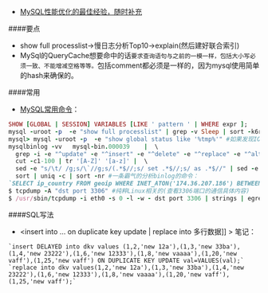 - [MySQL性能优化的最佳经验，随时补充](http://www.jianshu.com/p/5dd73a35d70f)

####要点
- show full processlist->慢日志分析Top10->explain(然后建好联合索引)
- MySql的QueryCache想要命中的话`要求查询语句与之前的一模一样，包括大小写必须一致、不能增减空格等等。`包括comment都必须是一样的，因为mysql使用简单的hash来确保的。

####常用
- [MySQL常用命令](http://blog.chinaunix.net/uid-26784799-id-3470279.html)：
```ruby
SHOW [GLOBAL | SESSION] VARIABLES [LIKE ' pattern ' | WHERE expr ]; 
mysql -uroot -p  -e "show full processlist" | grep -v Sleep | sort -k6rn >sort.tmp #如果发现IOWait很高，请查看临时表的生成情况，特别是disk tmp table:
mysql> mysql -uroot -p  -e "show global status like '%tmp%'" #如果发现IOWait很高，请查看临时表的生成情况，特别是disk tmp table
mysqlbinlog -vv   mysql-bin.000039    |  \
  grep -i -e "^update" -e "^insert" -e "^delete" -e "^replace" -e "^alter"  | \
  cut -c1-100 | tr '[A-Z]' '[a-z]' |  \
  sed -e "s/\t/ /g;s/\`//g;s/(.*$//;s/ set .*$//;s/ as .*$//" | sed -e "s/ where .*$//" |  \
  sort | uniq -c | sort -nr #一条霸气的分析binlog的命令：
`SELECT ip_country FROM geoip WHERE INET_ATON('174.36.207.186') BETWEEN begin_ip_num AND end_ip_num LIMIT 1;` #INET_ATON() and INET_NTOA()
$ tcpdump -A "dst port 3306" #纯粹Linux相关的(查看3306端口的通信具体内容)
$ /usr/sbin/tcpdump -i eth0 -s 0 -l -w - dst port 3306 | strings | egrep -i 'SELECT|UPDATE|DELETE|INSERT|SET|COMMIT|ROLLBACK|CREATE|DROP|ALTER|CALL' > /tmp/mysql.tcpdump.log #查询MySQL执行各类CRUD的频率
```

####SQL写法
- <insert into … on duplicate key update | replace into 多行数据]] > 笔记：
```
`insert DELAYED into dkv values (1,2,'new 12a'),(1,3,'new 33ba'),(1,4,'new 23222'),(1,6,'new 12333'),(1,8,'new vaaaa'),(1,20,'new vaff'),(1,25,'new vaff') ON DUPLICATE KEY UPDATE val=VALUES(val);`
`replace into dkv values(1,2,'new 12a'),(1,3,'new 33ba'),(1,4,'new 23222'),(1,6,'new 12333'),(1,8,'new vaaaa'),(1,20,'new vaff'),(1,25,'new vaff');`
```